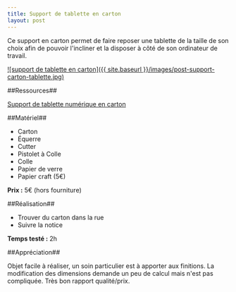```yaml
---
title: Support de tablette en carton
layout: post
---
```



Ce support en carton permet de faire reposer une tablette de la taille de son choix afin de pouvoir l'incliner et la disposer à côté de son ordinateur de travail.

[![support de tablette en carton]({{ site.baseurl }}/images/post-support-carton-tablette.jpg)](/images/post-support-carton-tablette.jpg)

##Ressources##

[Support de tablette numérique en carton](http://www.atelierchezsoi.fr/post/2013/02/28/diy-support-tablette-numerique-carton)

##Matériel##

 * Carton
 * Équerre
 * Cutter
 * Pistolet à Colle
 * Colle
 * Papier de verre
 * Papier craft (5€) 

 **Prix :** 5€ (hors fourniture) 

##Réalisation##

 * Trouver du carton dans la rue
 * Suivre la notice

 **Temps testé :** 2h

##Appréciation##

Objet facile à réaliser, un soin particulier est à apporter aux finitions. La modification des dimensions demande un peu de calcul mais n'est pas compliquée.
Très bon rapport qualité/prix.

